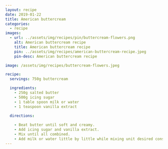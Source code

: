 ```yaml
---
layout: recipe
date: 2019-01-22
title: American buttercream
categories:
  - recipe
images: 
  - url: ../assets/img/recipes/pin/buttercream-flowers.png
    alt: American buttercream recipe
    title: American buttercream recipe
    pin: ../assets/img/recipes/american-buttercream-recipe.jpeg
    pin-desc: American buttercream recipe

image: /assets/img/recipes/buttercream-flowers.jpeg

recipe:
  servings: 750g buttercream

  ingredients:
    - 250g salted butter
    - 500g icing sugar
    - 1 table spoon milk or water
    - 1 teaspoon vanilla extract

  directions:
    
    - Beat butter until soft and creamy.
    - Add icing sugar and vanilla extract.
    - Mix until all combined.
    - Add milk or water little by little while mixing unit desired consistency is achieved.
---
```



